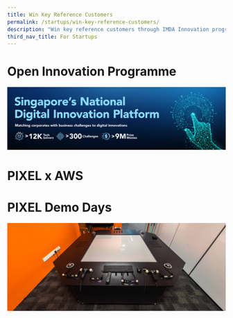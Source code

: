 ```yaml
---
title: Win Key Reference Customers
permalink: /startups/win-key-reference-customers/
description: "Win key reference customers through IMDA Innovation programme "
third_nav_title: For Startups
---
```

# Open Innovation Programme
![](/images/Programmes/OIP_Hero_banner.jpg)


# PIXEL x AWS

# PIXEL Demo Days
![](/images/Programmes/Hologram_Table.jpg)